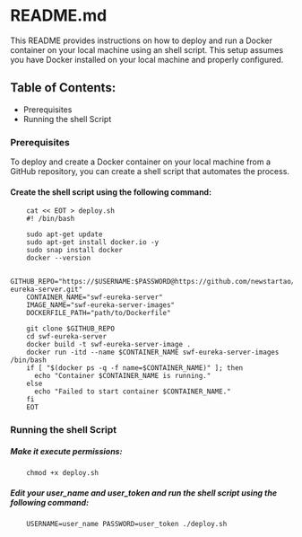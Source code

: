 README.md
=========

This README provides instructions on how to deploy and run a Docker container on your local machine using an shell script. This setup assumes you have Docker installed on your local machine and properly configured.

## Table of Contents:

* Prerequisites
* Running the shell Script

### Prerequisites

To deploy and create a Docker container on your local machine from a GitHub repository, you can create a shell script that automates the process.

#### Create the shell script using the following command:

		cat << EOT > deploy.sh
		#! /bin/bash
					
		sudo apt-get update
		sudo apt-get install docker.io -y
		sudo snap install docker
		docker --version
					
		GITHUB_REPO="https://$USERNAME:$PASSWORD@https://github.com/newstartao/swf-eureka-server.git"
		CONTAINER_NAME="swf-eureka-server"
		IMAGE_NAME="swf-eureka-server-images"
		DOCKERFILE_PATH="path/to/Dockerfile"
					
		git clone $GITHUB_REPO
		cd swf-eureka-server
		docker build -t swf-eureka-server-image .
		docker run -itd --name $CONTAINER_NAME swf-eureka-server-images /bin/bash
		if [ "$(docker ps -q -f name=$CONTAINER_NAME)" ]; then
		  echo "Container $CONTAINER_NAME is running."
		else
		  echo "Failed to start container $CONTAINER_NAME."
		fi		
		EOT


### Running the shell Script

##### Make it execute permissions:

		chmod +x deploy.sh
##### Edit your user_name and user_token and run the shell script using the following command:
		USERNAME=user_name PASSWORD=user_token ./deploy.sh


			


